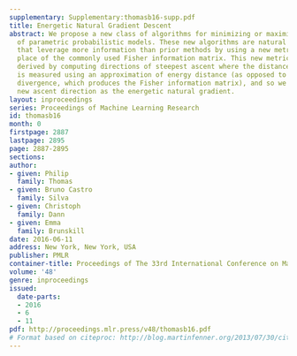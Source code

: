 ```yaml
---
supplementary: Supplementary:thomasb16-supp.pdf
title: Energetic Natural Gradient Descent
abstract: We propose a new class of algorithms for minimizing or maximizing functions
  of parametric probabilistic models. These new algorithms are natural gradient algorithms
  that leverage more information than prior methods by using a new metric tensor in
  place of the commonly used Fisher information matrix. This new metric tensor is
  derived by computing directions of steepest ascent where the distance between distributions
  is measured using an approximation of energy distance (as opposed to Kullback-Leibler
  divergence, which produces the Fisher information matrix), and so we refer to our
  new ascent direction as the energetic natural gradient.
layout: inproceedings
series: Proceedings of Machine Learning Research
id: thomasb16
month: 0
firstpage: 2887
lastpage: 2895
page: 2887-2895
sections: 
author:
- given: Philip
  family: Thomas
- given: Bruno Castro
  family: Silva
- given: Christoph
  family: Dann
- given: Emma
  family: Brunskill
date: 2016-06-11
address: New York, New York, USA
publisher: PMLR
container-title: Proceedings of The 33rd International Conference on Machine Learning
volume: '48'
genre: inproceedings
issued:
  date-parts:
  - 2016
  - 6
  - 11
pdf: http://proceedings.mlr.press/v48/thomasb16.pdf
# Format based on citeproc: http://blog.martinfenner.org/2013/07/30/citeproc-yaml-for-bibliographies/
---
```

